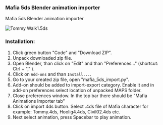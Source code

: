 ### Mafia 5ds Blender animation importer
Mafia 5ds Blender animation importer

<img src="https://i.postimg.cc/TPMnyKr2/tommy-walk.jpg" alt="Tommy Walk1.5ds">

### Installation:
1. Click green button "Code" and "Download ZIP".
2. Unpack downloaded zip file.
3. Open Blender, than click on "Edit" and than "Preferences..."   (shortcut: Ctrl + "," ).
4. Click on `Add-ons` and than `Install...`.
5. Go to your created zip file, open "mafia_5ds_import.py".
6. Add-on should be added to import-export category. Enable it and in add-on preferences select location of unpacked MAPS folder.
7. Close preferences window. In the top bar there should be "Mafia Animations Importer tab"
8. Click on import 4ds button. Select .4ds file of Mafia character for example: Tommy.4ds, Hoolig4.4ds, Civil02.4ds etc.
9. Next select animation, press Spacebar to play animation. 
